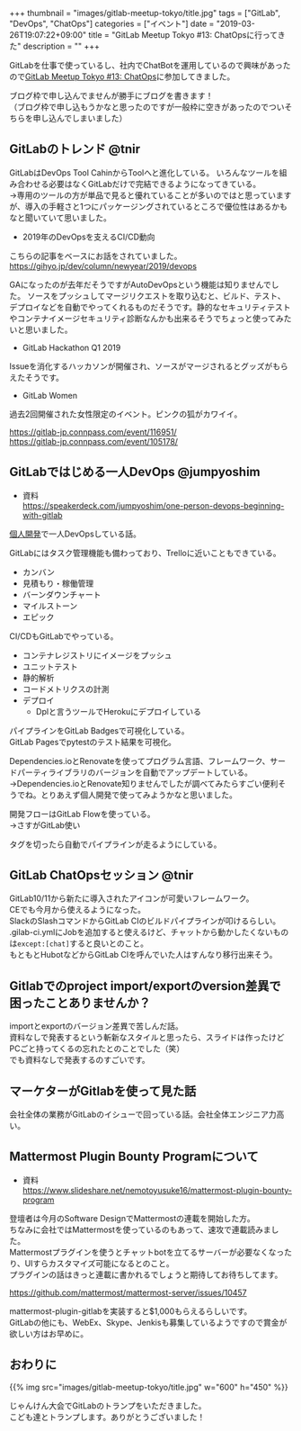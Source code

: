 +++
thumbnail = "images/gitlab-meetup-tokyo/title.jpg"
tags = ["GitLab", "DevOps", "ChatOps"]
categories = ["イベント"]
date = "2019-03-26T19:07:22+09:00"
title = "GitLab Meetup Tokyo #13: ChatOpsに行ってきた"
description = ""
+++

GitLabを仕事で使っているし、社内でChatBotを運用しているので興味があったので[GitLab Meetup Tokyo #13: ChatOps](https://gitlab-jp.connpass.com/event/124425/)に参加してきました。

ブログ枠で申し込んでませんが勝手にブログを書きます！  
（ブログ枠で申し込もうかなと思ったのですが一般枠に空きがあったのでついそちらを申し込んでしまいました）

## GitLabのトレンド @tnir

GitLabはDevOps Tool CahinからToolへと進化している。
いろんなツールを組み合わせる必要はなくGitLabだけで完結できるようになってきている。  
→専用のツールの方が単品で見ると優れていることが多いのではと思っていますが、導入の手軽さと1つにパッケージングされているところで優位性はあるかもなと聞いていて思いました。

- 2019年のDevOpsを支えるCI/CD動向

こちらの記事をベースにお話をされていました。
https://gihyo.jp/dev/column/newyear/2019/devops

GAになったのが去年だそうですがAutoDevOpsという機能は知りませんでした。
ソースをプッシュしてマージリクエストを取り込むと、ビルド、テスト、デプロイなどを自動でやってくれるものだそうです。静的なセキュリティテストやコンテナイメージセキュリティ診断なんかも出来るそうでちょっと使ってみたいと思いました。

- GitLab Hackathon Q1 2019

Issueを消化するハッカソンが開催され、ソースがマージされるとグッズがもらえたそうです。

- GitLab Women

過去2回開催された女性限定のイベント。ピンクの狐がカワイイ。

https://gitlab-jp.connpass.com/event/116951/  
https://gitlab-jp.connpass.com/event/105178/

## GitLabではじめる一人DevOps @jumpyoshim	

- 資料  
https://speakerdeck.com/jumpyoshim/one-person-devops-beginning-with-gitlab

[個人開発](https://gitlab.com/jumpyoshim/django-polls
)で一人DevOpsしている話。

GitLabにはタスク管理機能も備わっており、Trelloに近いこともできている。

- カンバン
- 見積もり・稼働管理
- バーンダウンチャート
- マイルストーン
- エピック

CI/CDもGitLabでやっている。

- コンテナレジストリにイメージをプッシュ
- ユニットテスト
- 静的解析
- コードメトリクスの計測
- デプロイ
  - Dplと言うツールでHerokuにデプロイしている

パイプラインをGitLab Badgesで可視化している。  
GitLab Pagesでpytestのテスト結果を可視化。

Dependencies.ioとRenovateを使ってプログラム言語、フレームワーク、サードパーティライブラリのバージョンを自動でアップデートしている。  
→Dependencies.ioとRenovate知りませんでしたが調べてみたらすごい便利そうでね。とりあえず個人開発で使ってみようかなと思いました。

開発フローはGitLab Flowを使っている。  
→さすがGitLab使い

タグを切ったら自動でパイプラインが走るようにしている。

## GitLab ChatOpsセッション @tnir

GitLab10/11から新たに導入されたアイコンが可愛いフレームワーク。  
CEでも今月から使えるようになった。  
SlackのSlashコマンドからGitLab CIのビルドパイプラインが叩けるらしい。  
.gilab-ci.ymlにJobを追加すると使えるけど、チャットから動かしたくないものは`except:[chat]`すると良いとのこと。  
もともとHubotなどからGitLab CIを呼んでいた人はすんなり移行出来そう。

## Gitlabでのproject import/exportのversion差異で困ったことありませんか？

importとexportのバージョン差異で苦しんだ話。  
資料なしで発表するという斬新なスタイルと思ったら、スライドは作ったけどPCごと持ってくるの忘れたとのことでした（笑）  
でも資料なしで発表するのすごいです。

## マーケターがGitlabを使って見た話

会社全体の業務がGitLabのイシューで回っている話。会社全体エンジニア力高い。

## Mattermost Plugin Bounty Programについて

- 資料  
https://www.slideshare.net/nemotoyusuke16/mattermost-plugin-bounty-program

登壇者は今月のSoftware DesignでMattermostの連載を開始した方。  
ちなみに会社ではMattermostを使っているのもあって、速攻で連載読みました。  
Mattermostプラグインを使うとチャットbotを立てるサーバーが必要なくなったり、UIすらカスタマイズ可能になるとのこと。  
プラグインの話はきっと連載に書かれるでしょうと期待してお待ちしてます。

https://github.com/mattermost/mattermost-server/issues/10457

mattermost-plugin-gitlabを実装すると$1,000もらえるらしいです。  
GitLabの他にも、WebEx、Skype、Jenkisも募集しているようですので賞金が欲しい方はお早めに。

## おわりに

{{% img src="images/gitlab-meetup-tokyo/title.jpg" w="600" h="450" %}}

じゃんけん大会でGitLabのトランプをいただきました。  
こども達とトランプします。ありがとうございました！
